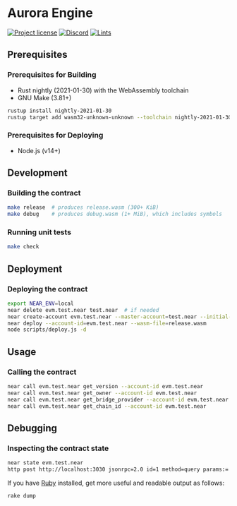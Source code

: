 # Aurora Engine

[![Project license](https://img.shields.io/badge/license-Public%20Domain-blue.svg)](https://creativecommons.org/publicdomain/zero/1.0/)
[![Discord](https://img.shields.io/discord/490367152054992913?label=discord)](https://discord.gg/jNjHYUF8vw)
[![Lints](https://github.com/aurora-is-near/aurora-engine/actions/workflows/lints.yml/badge.svg)](https://github.com/aurora-is-near/aurora-engine/actions/workflows/lints.yml)

## Prerequisites

### Prerequisites for Building

- Rust nightly (2021-01-30) with the WebAssembly toolchain
- GNU Make (3.81+)

```sh
rustup install nightly-2021-01-30
rustup target add wasm32-unknown-unknown --toolchain nightly-2021-01-30
```

### Prerequisites for Deploying

- Node.js (v14+)

## Development

### Building the contract

```sh
make release  # produces release.wasm (300+ KiB)
make debug    # produces debug.wasm (1+ MiB), which includes symbols
```

### Running unit tests

```sh
make check
```

## Deployment

### Deploying the contract

```sh
export NEAR_ENV=local
near delete evm.test.near test.near  # if needed
near create-account evm.test.near --master-account=test.near --initial-balance 100000
near deploy --account-id=evm.test.near --wasm-file=release.wasm
node scripts/deploy.js -d
```

## Usage

### Calling the contract

```sh
near call evm.test.near get_version --account-id evm.test.near
near call evm.test.near get_owner --account-id evm.test.near
near call evm.test.near get_bridge_provider --account-id evm.test.near
near call evm.test.near get_chain_id --account-id evm.test.near
```

## Debugging

### Inspecting the contract state

```sh
near state evm.test.near
http post http://localhost:3030 jsonrpc=2.0 id=1 method=query params:='{"request_type": "view_state", "account_id": "evm.test.near", "prefix_base64": "", "finality": "final"}'
```

If you have [Ruby] installed, get more useful and readable output as follows:

```sh
rake dump
```

[Ruby]: https://www.ruby-lang.org
